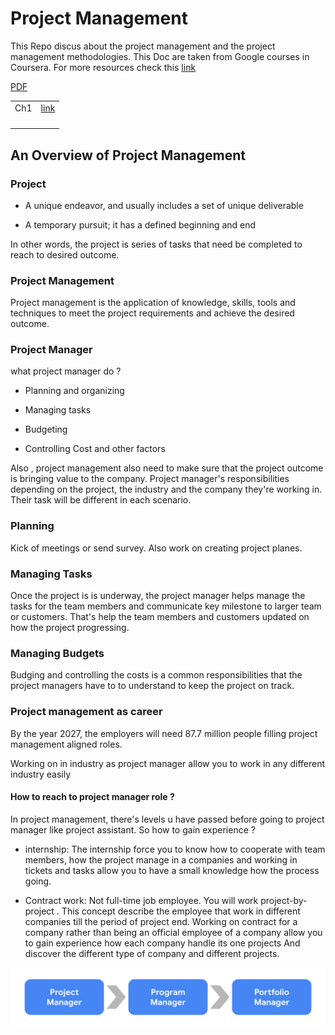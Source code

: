 # Project Management

This Repo discus about the project management and the project management  methodologies. This Doc are taken from Google courses in Coursera. For more resources check this [link](https://www.coursera.org/learn/foundations-of-project-management-arabic)

[PDF](assets/README.pdf)

|     |                  |
| --- | ---------------- |
| Ch1 | [link](#Project) |
|     |                  |
|     |                  |
|     |                  |
|     |                  |

## An Overview of Project Management

### Project

- A unique endeavor, and usually includes a set of unique deliverable

- A temporary pursuit; it has a defined beginning and end

In other words, the project is series of tasks that need be completed to reach to desired outcome.

### Project Management

Project management is the application of knowledge, skills, tools and techniques to meet the project requirements and achieve the desired outcome.  

### Project Manager

what project manager do ? 

- Planning and organizing 

- Managing tasks 

- Budgeting

- Controlling Cost and other factors

Also , project management also need to make sure that the project  outcome is bringing value to the company. Project manager's responsibilities  depending on the project, the industry and the company they're working in. Their task will be different in each scenario.

### Planning

Kick of meetings or send survey. Also work on creating project planes.

### Managing Tasks

Once the project is is underway, the project manager helps manage the tasks for the team members and communicate key milestone to larger team or customers. That's help the team members and customers updated on how the project progressing.

### Managing Budgets

Budging and controlling the costs is a common responsibilities that the project managers have to to understand to keep the project on track.

### Project management as career

By the year 2027, the employers will need 87.7 million people filling project management aligned roles. 

Working on in industry  as project manager allow you to work in any different industry easily 

#### How to reach to project manager role ?

In project management, there's levels u have passed before going to project manager like  project assistant. So how to gain experience ? 

- internship:  The internship force you to know how to cooperate with team members, how the project manage in a companies and working in tickets and tasks allow you to have a small knowledge how the process going.

- Contract work:  Not full-time job employee. You will work project-by-project . This concept describe the employee that work in different companies till the period of project end. Working on contract for  a company rather than being an official employee of a company allow you to gain experience how each company handle its one projects And discover the different type of company and different projects.

<img src='assets/project mangment role flow.png' >